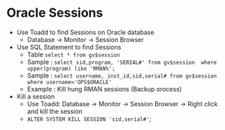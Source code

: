 Oracle Sessions
===============


* Use Toadd to find Sessions on Oracle database 
    - Database -> Monitor -> Session Browser
* Use SQL Statement to find Sessions
    - Table `select * from gv$session`
    - Sample : `select sid,program, 'SERIAL#' from gv$session  where upper(program) like 'RMAN%';`
    - Sample : `select username, inst_id,sid,serial# from gv$session where username='OPS$ORACLE'`
    - Example : Kill hung RMAN sessions (Backup orocess) 
* Kill a session
    - Use Toadd: Database -> Monitor -> Session Browser -> Right click and kill the session 
    - `ALTER SYSTEM KILL SESSION 'sid,serial#'`;





